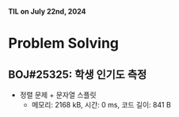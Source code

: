 **TIL on July 22nd, 2024**

# Problem Solving
## BOJ#25325: 학생 인기도 측정
* 정렬 문제 + 문자열 스플릿
    - 메모리: 2168 kB, 시간: 0 ms, 코드 길이: 841 B

